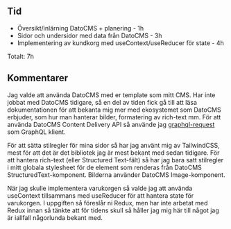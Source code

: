 ## Tid

- Översikt/inlärning DatoCMS + planering - 1h
- Sidor och undersidor med data från DatoCMS - 3h
- Implementering av kundkorg med useContext/useReducer för state - 4h

Totalt: 7h

## Kommentarer

Jag valde att använda DatoCMS med er template som mitt CMS. Har inte jobbat med DatoCMS tidigare, så en del av tiden fick gå till att läsa dokumentationen för att bekanta mig mer med ekosystemet som DatoCMS erbjuder, som hur man hanterar bilder, formatering av rich-text mm. För att använda DatoCMS Content Delivery API så använde jag [graphql-request](https://github.com/prisma-labs/graphql-request) som GraphQL klient.

För att sätta stilregler för mina sidor så har jag använt mig av TailwindCSS, mest för att det är det bibliotek jag är mest bekant med sedan tidigare. För att hantera rich-text (eller Structured Text-fält) så har jag bara satt stilregler i mitt globala stylesheet för de element som renderas från DatoCMS StructuredText-komponent. Bilderna använder DatoCMS Image-komponent.

När jag skulle implementera varukorgen så valde jag att använda useContext tillsammans med useReducer för att hantera state för varukorgen. I uppgiften så föreslår ni Redux, men har inte arbetat med Redux innan så tänkte att för tidens skull så håller jag mig här till något jag är iallfall någorlunda bekant med.
